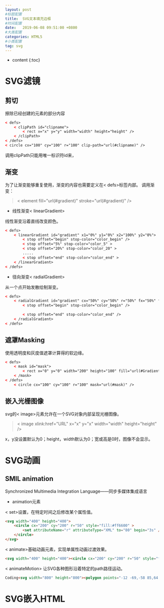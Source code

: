 ```yaml
---
layout: post
#标题配置
title:  SVG文本填充边框
#时间配置
date:   2019-06-08 09:51:00 +0800
#大类配置
categories: HTML5
#小类配置
tag: svg
---
```


* content
{:toc}

SVG滤镜
==============
剪切
-------------
擦除已经创建的元素的部分内容
```html
< defs>
    < clipPath id="clipname">
        < rect x="x" y="y" width="width" height="height" />
    < /clipPath>
< /defs>
< circle cx="100" cy="100" r="100" clip-path="url(#clipname)" />
```
调用clipPath只能用唯一标识符id来，

渐变
--------------
为了让渐变能够重复使用，渐变的内容也需要定义在< defs>标签内部。
调用渐变：
>< element fill="url(#gradient)" stroke="url(#gradient)" />

+ 线性渐变< linearGradient>

线性渐变沿着直线改变颜色。
```html
< defs>
    < linearGradient id="gradient" x1="0%" y1="0%" x2="100%" y2="0%">
        < stop offset="begin" stop-color="color_begin" />
        < stop offset="5%" stop-color="color_5" >
        < stop offset="20%" stop-color="color_20" >
        .....
        < stop offset="end" stop-color="color_end" >
    < /linearGradient>
< /defs>
```
+ 径向渐变< radialGradient>

从一个点开始发散绘制渐变。

```html
< defs>
    < radialGradient id="gradient" cx="50%" cy="50%" r="50%" fx="50%" fy="50%">
        < stop offset="begin" stop-color="color_begin" />
        
        < stop offset="end" stop-color="color_end" />
    < /radialGradient>
< /defs>

```

遮罩Masking
--------------
使用透明度和灰度值遮罩计算得的软边缘。
```html
< defs>
    < mask id="mask">
        < rect x="0" y="0" width="200" height="100" fill="url(#Gradient)" />
    < /mask>
< /defs>
    < circle cx="100" cy="100" r="100" mask="url(#mask)" />

```

嵌入光栅图像
--------------
svg的< image>元素允许在一个SVG对象内部呈现光栅图像。

>< image xlink:href="URL" x="x" y="x" width="width" height="height" />

x，y没设置默认为0；height，width默认为0；宽或高是0时，图像不会显示。


SVG动画
==============
SMIL animation
---------------
Synchronized Multimedia Integration Language——同步多媒体集成语言

+ animation元素

< set>设置，在特定时间之后修改某个属性值。

```html
<svg width="400" height="400">
    <circle cx="200" cy="200" r="50" style="fill:#ff6600" >
        <set attributeName="r" attributeType="XML" to="80" begin="3s" />
    </circle>
</svg>
```

< animate>基础动画元素，实现单属性动画过渡效果。
```html
<svg width="400" height="400"><circle cx="200" cy="200" r="50" style="fill:#ff6600" ><animate attributeName="r" from="50" to="80" begin="0s" dur="3s" /></circle></svg>
```


< animateMotion> 让SVG各种图形沿着特定的path路径运动。
```html
Coding<svg width="800" height="800"><polygon points="-12 -69,-58 85,64 -14,-81 -14,41 85" style="fill: #ff6600;" ><animateMotion path="M100 100, A120 120, -45 0 1, 300 300 A120 120, -45 0 1, 100 100" dur="3s" rotate="auto" /></polygon></svg>
```
SVG嵌入HTML
==============




